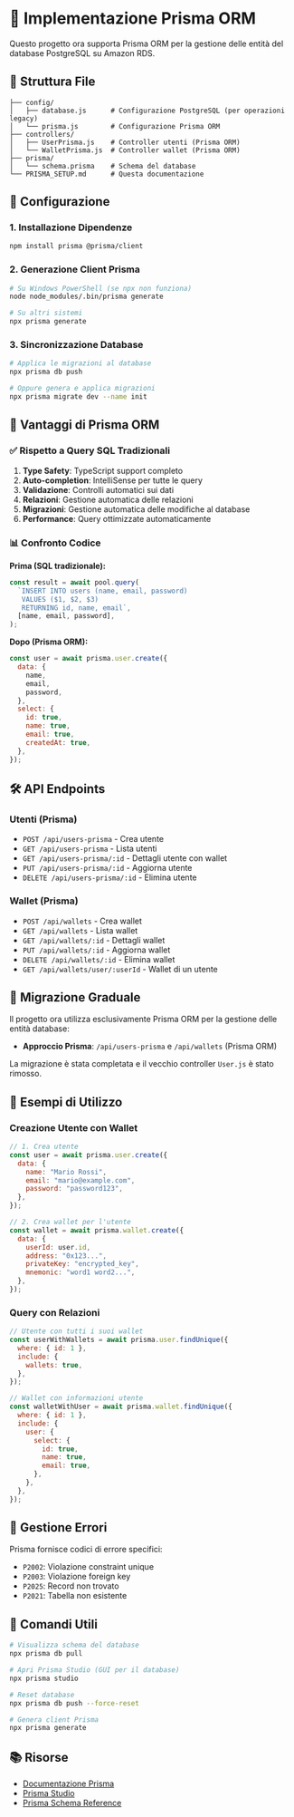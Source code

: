 # 🚀 Implementazione Prisma ORM

Questo progetto ora supporta Prisma ORM per la gestione delle entità del database PostgreSQL su Amazon RDS.

## 📁 Struttura File

```
├── config/
│   ├── database.js      # Configurazione PostgreSQL (per operazioni legacy)
│   └── prisma.js        # Configurazione Prisma ORM
├── controllers/
│   ├── UserPrisma.js    # Controller utenti (Prisma ORM)
│   └── WalletPrisma.js  # Controller wallet (Prisma ORM)
├── prisma/
│   └── schema.prisma    # Schema del database
└── PRISMA_SETUP.md      # Questa documentazione
```

## 🔧 Configurazione

### 1. Installazione Dipendenze

```bash
npm install prisma @prisma/client
```

### 2. Generazione Client Prisma

```bash
# Su Windows PowerShell (se npx non funziona)
node node_modules/.bin/prisma generate

# Su altri sistemi
npx prisma generate
```

### 3. Sincronizzazione Database

```bash
# Applica le migrazioni al database
npx prisma db push

# Oppure genera e applica migrazioni
npx prisma migrate dev --name init
```

## 🎯 Vantaggi di Prisma ORM

### ✅ Rispetto a Query SQL Tradizionali

1. **Type Safety**: TypeScript support completo
2. **Auto-completion**: IntelliSense per tutte le query
3. **Validazione**: Controlli automatici sui dati
4. **Relazioni**: Gestione automatica delle relazioni
5. **Migrazioni**: Gestione automatica delle modifiche al database
6. **Performance**: Query ottimizzate automaticamente

### 📊 Confronto Codice

**Prima (SQL tradizionale):**

```javascript
const result = await pool.query(
  `INSERT INTO users (name, email, password)
   VALUES ($1, $2, $3)
   RETURNING id, name, email`,
  [name, email, password],
);
```

**Dopo (Prisma ORM):**

```javascript
const user = await prisma.user.create({
  data: {
    name,
    email,
    password,
  },
  select: {
    id: true,
    name: true,
    email: true,
    createdAt: true,
  },
});
```

## 🛠️ API Endpoints

### Utenti (Prisma)

- `POST /api/users-prisma` - Crea utente
- `GET /api/users-prisma` - Lista utenti
- `GET /api/users-prisma/:id` - Dettagli utente con wallet
- `PUT /api/users-prisma/:id` - Aggiorna utente
- `DELETE /api/users-prisma/:id` - Elimina utente

### Wallet (Prisma)

- `POST /api/wallets` - Crea wallet
- `GET /api/wallets` - Lista wallet
- `GET /api/wallets/:id` - Dettagli wallet
- `PUT /api/wallets/:id` - Aggiorna wallet
- `DELETE /api/wallets/:id` - Elimina wallet
- `GET /api/wallets/user/:userId` - Wallet di un utente

## 🔄 Migrazione Graduale

Il progetto ora utilizza esclusivamente Prisma ORM per la gestione delle entità database:

- **Approccio Prisma**: `/api/users-prisma` e `/api/wallets` (Prisma ORM)

La migrazione è stata completata e il vecchio controller `User.js` è stato rimosso.

## 📝 Esempi di Utilizzo

### Creazione Utente con Wallet

```javascript
// 1. Crea utente
const user = await prisma.user.create({
  data: {
    name: "Mario Rossi",
    email: "mario@example.com",
    password: "password123",
  },
});

// 2. Crea wallet per l'utente
const wallet = await prisma.wallet.create({
  data: {
    userId: user.id,
    address: "0x123...",
    privateKey: "encrypted_key",
    mnemonic: "word1 word2...",
  },
});
```

### Query con Relazioni

```javascript
// Utente con tutti i suoi wallet
const userWithWallets = await prisma.user.findUnique({
  where: { id: 1 },
  include: {
    wallets: true,
  },
});

// Wallet con informazioni utente
const walletWithUser = await prisma.wallet.findUnique({
  where: { id: 1 },
  include: {
    user: {
      select: {
        id: true,
        name: true,
        email: true,
      },
    },
  },
});
```

## 🚨 Gestione Errori

Prisma fornisce codici di errore specifici:

- `P2002`: Violazione constraint unique
- `P2003`: Violazione foreign key
- `P2025`: Record non trovato
- `P2021`: Tabella non esistente

## 🔧 Comandi Utili

```bash
# Visualizza schema del database
npx prisma db pull

# Apri Prisma Studio (GUI per il database)
npx prisma studio

# Reset database
npx prisma db push --force-reset

# Genera client Prisma
npx prisma generate
```

## 📚 Risorse

- [Documentazione Prisma](https://www.prisma.io/docs)
- [Prisma Studio](https://www.prisma.io/studio)
- [Prisma Schema Reference](https://www.prisma.io/docs/reference/api-reference/prisma-schema-reference)
